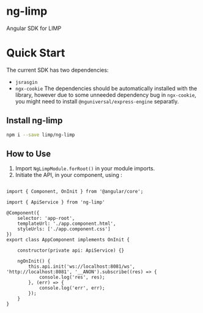 # ng-limp
Angular SDK for LIMP

# Quick Start
The current SDK has two dependencies:
* `jsrasgin`
* `ngx-cookie`
The dependencies should be automatically installed with the library, however due to some unneeded dependency bug in `ngx-cookie`, you might need to install `@nguniversal/express-engine` separatly.

## Install ng-limp
```bash
npm i --save limp/ng-limp
```

## How to Use
1. Import `NgLimpModule.forRoot()` in your module imports.
2. Initiate the API, in your component, using :
```typscript

import { Component, OnInit } from '@angular/core';

import { ApiService } from 'ng-limp'

@Component({
	selector: 'app-root',
	templateUrl: './app.component.html',
	styleUrls: ['./app.component.css']
})
export class AppComponent implements OnInit {

	constructor(private api: ApiService) {}

	ngOnInit() {
		this.api.init('ws://localhost:8081/ws', 'http://localhost:8081', '__ANON').subscribe((res) => {
			console.log('res', res);
		}, (err) => {
			console.log('err', err);
		});
	}
}
```